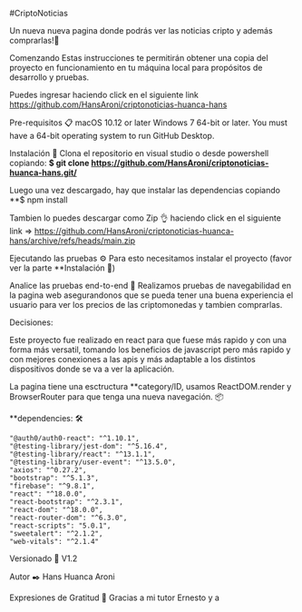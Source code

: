 #CriptoNoticias

Un nueva nueva pagina donde podrás ver las noticias cripto y además comprarlas!🚀

Comenzando 
Estas instrucciones te permitirán obtener una copia del proyecto en funcionamiento en tu máquina local para propósitos de desarrollo y pruebas.

Puedes ingresar haciendo click en el siguiente link https://github.com/HansAroni/criptonoticias-huanca-hans

Pre-requisitos 📋
macOS 10.12 or later
Windows 7 64-bit or later. You must have a 64-bit operating system to run GitHub Desktop.

Instalación 🔧
Clona el repositorio en visual studio o desde powershell copiando: **$ git clone https://github.com/HansAroni/criptonoticias-huanca-hans.git/**

Luego una vez descargado, hay que instalar las dependencias copiando **$ npm install

Tambien lo puedes descargar como Zip 👌 haciendo click en el siguiente link => https://github.com/HansAroni/criptonoticias-huanca-hans/archive/refs/heads/main.zip

Ejecutando las pruebas ⚙️
Para esto necesitamos instalar el proyecto (favor ver la parte **Instalación 🔧)

Analice las pruebas end-to-end 🔩
Realizamos pruebas de navegabilidad en la pagina web asegurandonos que se pueda tener una buena experiencia el usuario para ver los precios de las criptomonedas y tambien comprarlas.

Decisiones:

Este proyecto fue realizado en react para que fuese más rapido y con una forma más versatil, tomando los beneficios de javascript pero más rapido y con mejores conexiones a las apis y más adaptable a los distintos dispositivos  donde se va a ver la aplicación.

La pagina tiene una esctructura **category/ID,  usamos ReactDOM.render y BrowserRouter para que tenga una nueva navegación. 📦

 **dependencies: 🛠️

    "@auth0/auth0-react": "^1.10.1",
    "@testing-library/jest-dom": "^5.16.4",
    "@testing-library/react": "^13.1.1",
    "@testing-library/user-event": "^13.5.0",
    "axios": "^0.27.2",
    "bootstrap": "^5.1.3",
    "firebase": "^9.8.1",
    "react": "^18.0.0",
    "react-bootstrap": "^2.3.1",
    "react-dom": "^18.0.0",
    "react-router-dom": "^6.3.0",
    "react-scripts": "5.0.1",
    "sweetalert": "^2.1.2",
    "web-vitals": "^2.1.4"


Versionado 📌
V1.2

Autor ✒️
Hans Huanca Aroni


Expresiones de Gratitud 🎁
Gracias a mi tutor Ernesto y a 




